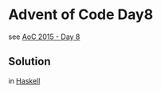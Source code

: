 # Advent of Code Day8

see [AoC 2015 - Day 8](http://adventofcode.com/2015/day/8)

## Solution
in [Haskell](./src/Solution.hs)
